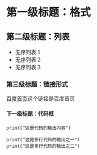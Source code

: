 # 第一级标题：格式
## 第二级标题：列表
* 无序列表１
* 无序列表２
* 无序列表３
### 第三级标题：链接形式
[百度首页](www.baidu.com)这个链接是百度首页
#### 下一级标题：代码框
`print("这是代码的输出内容")`  
```
print("这是多行代码的输出之一")  
print("这是多行代码的输出之二")  
```
